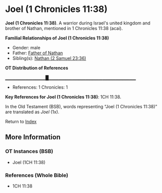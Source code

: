 # Joel (1 Chronicles 11:38)
**Joel (1 Chronicles 11:38)**. 
A warrior during Israel's united kingdom and brother of Nathan, mentioned in 1 Chronicles 11:38 (acai). 




**Familial Relationships of Joel (1 Chronicles 11:38)**


* Gender: male
* Father: [Father of Nathan](FatherOfNathan.md)
* Sibling(s): [Nathan (2 Samuel 23:36)](Nathan.3.md)


**OT Distribution of References**

▁▁▁▁▁▁▁▁▁▁▁▁█▁▁▁▁▁▁▁▁▁▁▁▁▁▁▁▁▁▁▁▁▁▁▁▁▁▁
* References: 1 Chronicles: 1



**Key References for Joel (1 Chronicles 11:38)**: 
1CH 11:38. 


In the Old Testament (BSB), words representing “Joel (1 Chronicles 11:38)” are translated as 
*Joel* (1x). 




Return to [Index](00-Index.md)

## More Information

### OT Instances (BSB)

* Joel (1CH 11:38)



### References (Whole Bible)

* 1CH 11:38



